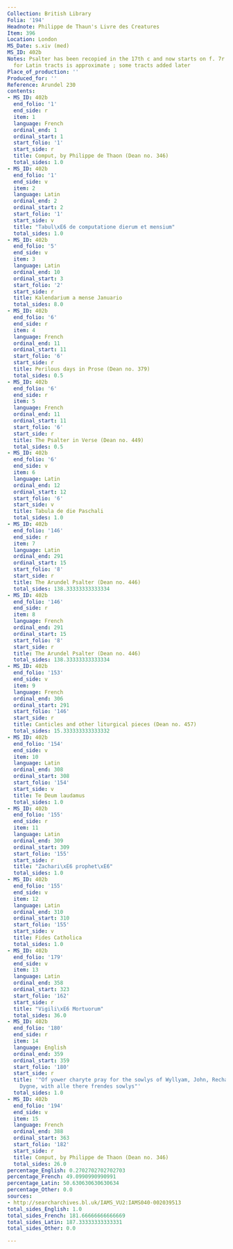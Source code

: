 ```yaml
---
Collection: British Library
Folia: '194'
Headnote: Philippe de Thaun's Livre des Creatures
Item: 396
Location: London
MS_Date: s.xiv (med)
MS_ID: 402b
Notes: Psalter has been recopied in the 17th c and now starts on f. 7r ; foliation
  for Latin tracts is approximate ; some tracts added later
Place_of_production: ''
Produced_for: ''
Reference: Arundel 230
contents:
- MS_ID: 402b
  end_folio: '1'
  end_side: r
  item: 1
  language: French
  ordinal_end: 1
  ordinal_start: 1
  start_folio: '1'
  start_side: r
  title: Comput, by Philippe de Thaon (Dean no. 346)
  total_sides: 1.0
- MS_ID: 402b
  end_folio: '1'
  end_side: v
  item: 2
  language: Latin
  ordinal_end: 2
  ordinal_start: 2
  start_folio: '1'
  start_side: v
  title: "Tabul\xE6 de computatione dierum et mensium"
  total_sides: 1.0
- MS_ID: 402b
  end_folio: '5'
  end_side: v
  item: 3
  language: Latin
  ordinal_end: 10
  ordinal_start: 3
  start_folio: '2'
  start_side: r
  title: Kalendarium a mense Januario
  total_sides: 8.0
- MS_ID: 402b
  end_folio: '6'
  end_side: r
  item: 4
  language: French
  ordinal_end: 11
  ordinal_start: 11
  start_folio: '6'
  start_side: r
  title: Perilous days in Prose (Dean no. 379)
  total_sides: 0.5
- MS_ID: 402b
  end_folio: '6'
  end_side: r
  item: 5
  language: French
  ordinal_end: 11
  ordinal_start: 11
  start_folio: '6'
  start_side: r
  title: The Psalter in Verse (Dean no. 449)
  total_sides: 0.5
- MS_ID: 402b
  end_folio: '6'
  end_side: v
  item: 6
  language: Latin
  ordinal_end: 12
  ordinal_start: 12
  start_folio: '6'
  start_side: v
  title: Tabula de die Paschali
  total_sides: 1.0
- MS_ID: 402b
  end_folio: '146'
  end_side: r
  item: 7
  language: Latin
  ordinal_end: 291
  ordinal_start: 15
  start_folio: '8'
  start_side: r
  title: The Arundel Psalter (Dean no. 446)
  total_sides: 138.33333333333334
- MS_ID: 402b
  end_folio: '146'
  end_side: r
  item: 8
  language: French
  ordinal_end: 291
  ordinal_start: 15
  start_folio: '8'
  start_side: r
  title: The Arundel Psalter (Dean no. 446)
  total_sides: 138.33333333333334
- MS_ID: 402b
  end_folio: '153'
  end_side: v
  item: 9
  language: French
  ordinal_end: 306
  ordinal_start: 291
  start_folio: '146'
  start_side: r
  title: Canticles and other liturgical pieces (Dean no. 457)
  total_sides: 15.333333333333332
- MS_ID: 402b
  end_folio: '154'
  end_side: v
  item: 10
  language: Latin
  ordinal_end: 308
  ordinal_start: 308
  start_folio: '154'
  start_side: v
  title: Te Deum laudamus
  total_sides: 1.0
- MS_ID: 402b
  end_folio: '155'
  end_side: r
  item: 11
  language: Latin
  ordinal_end: 309
  ordinal_start: 309
  start_folio: '155'
  start_side: r
  title: "Zachari\xE6 prophet\xE6"
  total_sides: 1.0
- MS_ID: 402b
  end_folio: '155'
  end_side: v
  item: 12
  language: Latin
  ordinal_end: 310
  ordinal_start: 310
  start_folio: '155'
  start_side: v
  title: Fides Catholica
  total_sides: 1.0
- MS_ID: 402b
  end_folio: '179'
  end_side: v
  item: 13
  language: Latin
  ordinal_end: 358
  ordinal_start: 323
  start_folio: '162'
  start_side: r
  title: "Vigili\xE6 Mortuorum"
  total_sides: 36.0
- MS_ID: 402b
  end_folio: '180'
  end_side: r
  item: 14
  language: English
  ordinal_end: 359
  ordinal_start: 359
  start_folio: '180'
  start_side: r
  title: '"Of yower charyte pray for the sowlys of Wyllyam, John, Recharde, and Elyzabeth
    Dygne, with alle there frendes sowlys"'
  total_sides: 1.0
- MS_ID: 402b
  end_folio: '194'
  end_side: v
  item: 15
  language: French
  ordinal_end: 388
  ordinal_start: 363
  start_folio: '182'
  start_side: r
  title: Comput, by Philippe de Thaon (Dean no. 346)
  total_sides: 26.0
percentage_English: 0.2702702702702703
percentage_French: 49.0990990990991
percentage_Latin: 50.630630630630634
percentage_Other: 0.0
sources:
- http://searcharchives.bl.uk/IAMS_VU2:IAMS040-002039513
total_sides_English: 1.0
total_sides_French: 181.66666666666669
total_sides_Latin: 187.33333333333331
total_sides_Other: 0.0

---
```

